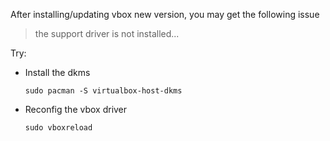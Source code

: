 After installing/updating vbox new version, you may get the following issue

> the support driver is not installed...

Try:

- Install the dkms

      sudo pacman -S virtualbox-host-dkms

- Reconfig the vbox driver

      sudo vboxreload
